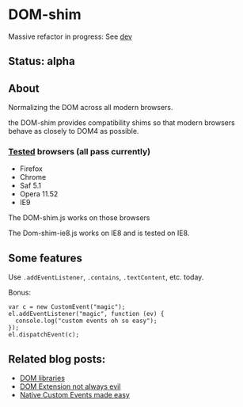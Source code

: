 # DOM-shim

Massive refactor in progress: See [dev][40]

## Status: alpha

## About

Normalizing the DOM across all modern browsers.

the DOM-shim provides compatibility shims so that modern browsers behave as closely to DOM4 as possible.

### [Tested][3] browsers (all pass currently)

 - Firefox 
 - Chrome
 - Saf 5.1
 - Opera 11.52
 - IE9

The DOM-shim.js works on those browsers

The Dom-shim-ie8.js works on IE8 and is tested on IE8.

## Some features

Use `.addEventListener`, `.contains`, `.textContent`, etc. today.

Bonus:

    var c = new CustomEvent("magic");
    el.addEventListener("magic", function (ev) {
      console.log("custom events oh so easy");
    });
    el.dispatchEvent(c);

## Related blog posts:

 - [DOM libraries][30]
 - [DOM Extension not always evil][31]
 - [Native Custom Events made easy][32]

  [3]: http://raynos.github.com/DOM-shim/test/test.html

  [29]: https://github.com/Raynos/DOM-shim/wiki
  [30]: http://raynos.org/blog/10/DOM-Libraries
  [31]: http://raynos.org/blog/8/DOM-Extension-is-not-always-evil
  [32]: http://raynos.org/blog/11/Native-Custom-events-made-easy
  
  [40]: https://github.com/Raynos/DOM-shim/tree/dev
